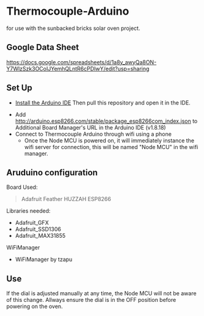 # Thermocouple-Arduino
for use with the sunbacked bricks solar oven project.

## Google Data Sheet
https://docs.google.com/spreadsheets/d/1a8y_awyQa8ON-Y7WlzSzk3OCoIJYemhQLntR6cPDIwY/edit?usp=sharing

## Set Up
- [Install the Arduino IDE](https://support.arduino.cc/hc/en-us/articles/360019833020-Download-and-install-Arduino-IDE)
Then pull this repository and open it in the IDE.

* Add http://arduino.esp8266.com/stable/package_esp8266com_index.json to Additional Board Manager's URL in the Arduino IDE (v1.8.18)
* Connect to Thermocouple Arduino through wifi using a phone 
  - Once the Node MCU is powered on, it will immediately instance the wifi server for connection, this will be named "Node MCU" in the wifi manager.

## Aruduino configuration

Board Used:

> Adafruit Feather HUZZAH ESP8266

Libraries needed:
* Adafruit_GFX
* Adafruit_SSD1306
* Adafruit_MAX31855

WiFiManager
* WiFiManager by tzapu

## Use

If the dial is adjusted manually at any time, the Node MCU will not be aware of this change. Allways ensure the dial is in the OFF position before powering on the oven.

